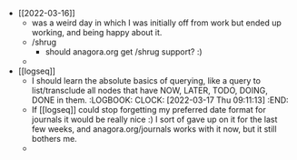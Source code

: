 - [[2022-03-16]]
	- was a weird day in which I was initially off from work but ended up working, and being happy about it.
	- /shrug
		- should anagora.org get /shrug support? :)
	-
- [[logseq]]
	- I should learn the absolute basics of querying, like a query to list/transclude all nodes that have NOW, LATER, TODO, DOING, DONE in them.
	  :LOGBOOK:
	  CLOCK: [2022-03-17 Thu 09:11:13]
	  :END:
	- If [[logseq]] could stop forgetting my preferred date format for journals it would be really nice :) I sort of gave up on it for the last few weeks, and anagora.org/journals works with it now, but it still bothers me.
	-
